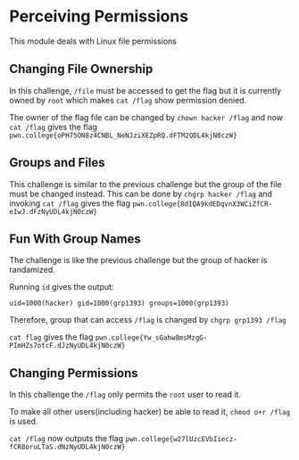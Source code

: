 # Perceiving Permissions

This module deals with Linux file permissions

## Changing File Ownership

In this challenge, `/file` must be accessed to get the flag but it is currently owned by `root` which makes `cat /flag` show permission denied.

The owner of the flag file can be changed by `chown hacker /flag` and now `cat /flag` gives the flag `pwn.college{oPH75ON8z4CNBL_NeNJziXEZpRQ.dFTM2QDL4kjN0czW}`

## Groups and Files

This challenge is similar to the previous challenge but the group of the file must be changed instead. This can be done by `chgrp hacker /flag` and invoking `cat /flag` gives the flag `pwn.college{8dIQA9kdEDqvnX3WCiZfCR-eIwJ.dFzNyUDL4kjN0czW}`

## Fun With Group Names

The challenge is like the previous challenge but the group of hacker is randamized.

Running `id` gives the output:
```
uid=1000(hacker) gid=1000(grp1393) groups=1000(grp1393)
```

Therefore, group that can access `/flag` is changed by `chgrp grp1393 /flag`

`cat flag` gives the flag `pwn.college{Yw_sGahw8msMzgG-PImHZs7otcF.dJzNyUDL4kjN0czW}`

## Changing Permissions

In this challenge the `/flag` only permits the `root` user to read it.

To make all other users(including hacker) be able to read it, `chmod o+r /flag` is used.

`cat /flag` now outputs the flag `pwn.college{w27lUzcEVbIiecz-fCR8oruLTaS.dNzNyUDL4kjN0czW}`
